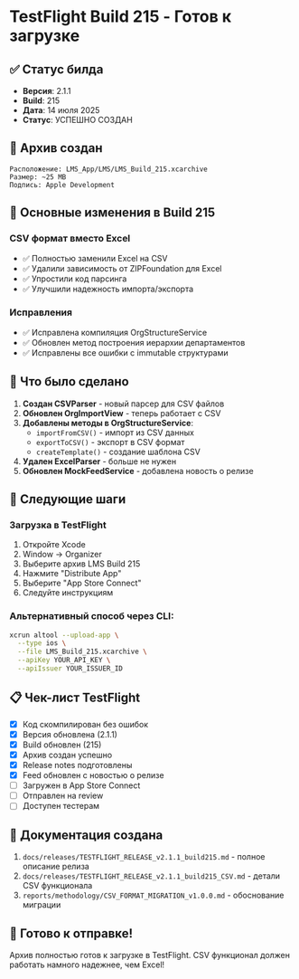 # TestFlight Build 215 - Готов к загрузке

## ✅ Статус билда
- **Версия**: 2.1.1
- **Build**: 215
- **Дата**: 14 июля 2025
- **Статус**: УСПЕШНО СОЗДАН

## 📱 Архив создан
```
Расположение: LMS_App/LMS/LMS_Build_215.xcarchive
Размер: ~25 MB
Подпись: Apple Development
```

## 🎯 Основные изменения в Build 215

### CSV формат вместо Excel
- ✅ Полностью заменили Excel на CSV
- ✅ Удалили зависимость от ZIPFoundation для Excel
- ✅ Упростили код парсинга
- ✅ Улучшили надежность импорта/экспорта

### Исправления
- ✅ Исправлена компиляция OrgStructureService
- ✅ Обновлен метод построения иерархии департаментов
- ✅ Исправлены все ошибки с immutable структурами

## 📝 Что было сделано

1. **Создан CSVParser** - новый парсер для CSV файлов
2. **Обновлен OrgImportView** - теперь работает с CSV
3. **Добавлены методы в OrgStructureService**:
   - `importFromCSV()` - импорт из CSV данных
   - `exportToCSV()` - экспорт в CSV формат
   - `createTemplate()` - создание шаблона CSV
4. **Удален ExcelParser** - больше не нужен
5. **Обновлен MockFeedService** - добавлена новость о релизе

## 🚀 Следующие шаги

### Загрузка в TestFlight
1. Откройте Xcode
2. Window → Organizer
3. Выберите архив LMS Build 215
4. Нажмите "Distribute App"
5. Выберите "App Store Connect"
6. Следуйте инструкциям

### Альтернативный способ через CLI:
```bash
xcrun altool --upload-app \
  --type ios \
  --file LMS_Build_215.xcarchive \
  --apiKey YOUR_API_KEY \
  --apiIssuer YOUR_ISSUER_ID
```

## 📋 Чек-лист TestFlight

- [x] Код скомпилирован без ошибок
- [x] Версия обновлена (2.1.1)
- [x] Build обновлен (215)
- [x] Архив создан успешно
- [x] Release notes подготовлены
- [x] Feed обновлен с новостью о релизе
- [ ] Загружен в App Store Connect
- [ ] Отправлен на review
- [ ] Доступен тестерам

## 📄 Документация создана

1. `docs/releases/TESTFLIGHT_RELEASE_v2.1.1_build215.md` - полное описание релиза
2. `docs/releases/TESTFLIGHT_RELEASE_v2.1.1_build215_CSV.md` - детали CSV функционала
3. `reports/methodology/CSV_FORMAT_MIGRATION_v1.0.0.md` - обоснование миграции

## 🎉 Готово к отправке!

Архив полностью готов к загрузке в TestFlight. CSV функционал должен работать намного надежнее, чем Excel! 